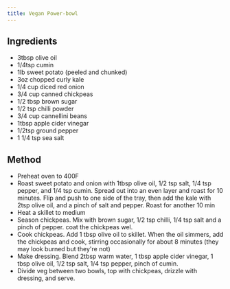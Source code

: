 ```yaml
---
title: Vegan Power-bowl
---
```


## Ingredients

-   3tbsp olive oil
-   1/4tsp cumin
-   1lb sweet potato (peeled and chunked)
-   3oz chopped curly kale
-   1/4 cup diced red onion
-   3/4 cup canned chickpeas
-   1/2 tbsp brown sugar
-   1/2 tsp chilli powder
-   3/4 cup cannellini beans
-   1tbsp apple cider vinegar
-   1/2tsp ground pepper
-   1 1/4 tsp sea salt

## Method

-   Preheat oven to 400F
-   Roast sweet potato and onion with 1tbsp olive oil, 1/2 tsp salt, 1/4 tsp pepper, and 1/4 tsp cumin. Spread out into an even layer and roast for 10 minutes. Flip and push to one side of the tray, then add the kale with 2tsp olive oil, and a pinch of salt and pepper. Roast for another 10 min
-   Heat a skillet to medium
-   Season chickpeas. Mix with brown sugar, 1/2 tsp chilli, 1/4 tsp salt and a pinch of pepper. coat the chickpeas wel.
-   Cook chickpeas. Add 1 tbsp olive oil to skillet. When the oil simmers, add the chickpeas and cook, stirring occasionally for about 8 minutes (they may look burned but they're not)
-   Make dressing. Blend 2tbsp warm water, 1 tbsp apple cider vinegar, 1 tbsp olive oil, 1/2 tsp salt, 1/4 tsp pepper, pinch of cumin.
-   Divide veg between two bowls, top with chickpeas, drizzle with dressing, and serve.
